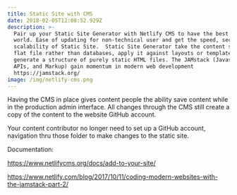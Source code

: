 ```yaml
---
title: Static Site with CMS
date: 2018-02-05T12:08:52.929Z
description: >-
  Pair up your Static Site Generator with Netlify CMS to have the best of both
  world. Ease of updating for non-technical user and get the speed, security and
  scalability of Static Site.  Static Site Generator take the content stored in
  flat file rather than databases, apply it against layouts or templates and
  generate a structure of purely static HTML files. The JAMstack (Javascript,
  APIs, and Markup) gain momentum in modern web development
  https://jamstack.org/
image: /img/netlify-cms.png
---
```

Having the CMS in place gives content people the ability save content while in the production admin interface. All changes through the CMS still create a copy of the content to the website GitHub account.

Your content contributor no longer need to set up a GitHub account, navigation thru those folder to make changes to the static site. 

Documentation: 

https://www.netlifycms.org/docs/add-to-your-site/

https://www.netlify.com/blog/2017/10/11/coding-modern-websites-with-the-jamstack-part-2/
